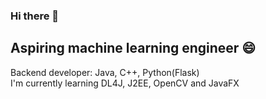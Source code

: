 ### Hi there 👋
## Aspiring machine learning engineer 😄
Backend developer: Java, C++, Python(Flask)<br>
I'm currently learning DL4J, J2EE, OpenCV and JavaFX

<!--
**Zeddling/Zeddling** is a ✨ _special_ ✨ repository because its `README.md` (this file) appears on your GitHub profile.

Here are some ideas to get you started:

- 🔭 I’m currently working on ...
- 🌱 I’m currently learning ...
- 👯 I’m looking to collaborate on ...
- 🤔 I’m looking for help with ...
- 💬 Ask me about ...
- 📫 How to reach me: ...
- 😄 Pronouns: ...
- ⚡ Fun fact: ...
-->
